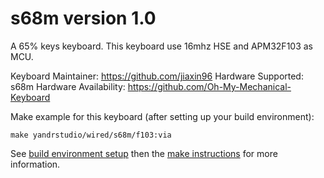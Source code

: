 s68m version 1.0
===

A 65% keys keyboard.
This keyboard use 16mhz HSE and APM32F103 as MCU.

Keyboard Maintainer: https://github.com/jiaxin96
Hardware Supported: s68m
Hardware Availability: https://github.com/Oh-My-Mechanical-Keyboard 

Make example for this keyboard (after setting up your build environment):

    make yandrstudio/wired/s68m/f103:via

See [build environment setup](https://docs.qmk.fm/#/getting_started_build_tools) then the [make instructions](https://docs.qmk.fm/#/getting_started_make_guide) for more information.

